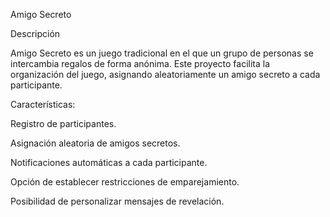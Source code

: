 Amigo Secreto

Descripción

Amigo Secreto es un juego tradicional en el que un grupo de personas se intercambia regalos de forma anónima. Este proyecto facilita la organización del juego, asignando aleatoriamente un amigo secreto a cada participante.

Características:

Registro de participantes.

Asignación aleatoria de amigos secretos.

Notificaciones automáticas a cada participante.

Opción de establecer restricciones de emparejamiento.

Posibilidad de personalizar mensajes de revelación.
